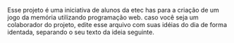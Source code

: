 Esse projeto é uma iniciativa de alunos da etec has para a criação de um jogo da memória utilizando programação web.
caso você seja um colaborador do projeto, edite esse arquivo com suas idéias do dia de forma identada, separando o seu texto da ideia seguinte.
